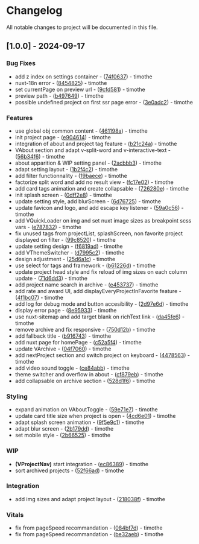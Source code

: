 # Changelog

All notable changes to project will be documented in this file.

## [1.0.0] - 2024-09-17

### Bug Fixes

- add z index on settings container - ([74f0637](https://gitlab.rezo-zero.com/theatredescelestins/theatredescelestins.com/-/commit/74f06374ecb53b6840f9b4201b3ba677e2e79f8c)) - timothe
- nuxt-18n error - ([8454825](https://gitlab.rezo-zero.com/theatredescelestins/theatredescelestins.com/-/commit/8454825921c3eb99b98f017ba38f136a050880a3)) - timothe
- set currentPage on preview url - ([9cfd581](https://gitlab.rezo-zero.com/theatredescelestins/theatredescelestins.com/-/commit/9cfd5811ef73ad7fdf32250d0265f0d7b5c122b7)) - timothe
- preview path - ([b497649](https://gitlab.rezo-zero.com/theatredescelestins/theatredescelestins.com/-/commit/b497649d4bd383e10f0361475bd2ac53b5c2aeda)) - timothe
- possible undefined project on first ssr page error - ([3e0adc2](https://gitlab.rezo-zero.com/theatredescelestins/theatredescelestins.com/-/commit/3e0adc21f3393d7afd8a792c71252e7b2d77b8d4)) - timothe

### Features

- use global obj common content - ([461198a](https://gitlab.rezo-zero.com/theatredescelestins/theatredescelestins.com/-/commit/461198aef04ab3268bf719c07d08fcb04271d29d)) - timothe
- init project page - ([e904614](https://gitlab.rezo-zero.com/theatredescelestins/theatredescelestins.com/-/commit/e904614c14c0ec967f434c7831fb48ba51fc8dec)) - timothe
- integration of about and project tag feature - ([b21c24a](https://gitlab.rezo-zero.com/theatredescelestins/theatredescelestins.com/-/commit/b21c24ad8a8bc67bc30936ed2ff6d54de27fcc0a)) - timothe
- VAbout section and adapt v-split-word and v-interactive-text - ([56b34f6](https://gitlab.rezo-zero.com/theatredescelestins/theatredescelestins.com/-/commit/56b34f6eabdd4918830a4338b11d5d01b4b01629)) - timothe
- about apparition & WIP setting panel - ([2acbbb3](https://gitlab.rezo-zero.com/theatredescelestins/theatredescelestins.com/-/commit/2acbbb3485ca2bc5a8d818f3767b8ded64e6ec3c)) - timothe
- adapt setting layout - ([1b2f4c2](https://gitlab.rezo-zero.com/theatredescelestins/theatredescelestins.com/-/commit/1b2f4c20d065a5596a421acabe47e43fb7d53389)) - timothe
- add filter functionnality - ([19baece](https://gitlab.rezo-zero.com/theatredescelestins/theatredescelestins.com/-/commit/19baecee2d95be4b4e2bfe70efed69e054faec86)) - timothe
- factorize split word and add no result view - ([fc17e02](https://gitlab.rezo-zero.com/theatredescelestins/theatredescelestins.com/-/commit/fc17e02d1d0d10e3b69f9137679ae5c34b35a982)) - timothe
- add card tags animation and create collapsable - ([726280e](https://gitlab.rezo-zero.com/theatredescelestins/theatredescelestins.com/-/commit/726280ebcd268ba68dc9a58a675a3ebc36864220)) - timothe
- init splash screen - ([0dff2e8](https://gitlab.rezo-zero.com/theatredescelestins/theatredescelestins.com/-/commit/0dff2e895e999c530af69ea73600fb5e7d78de5a)) - timothe
- update setting style, add blurScreen - ([6d76725](https://gitlab.rezo-zero.com/theatredescelestins/theatredescelestins.com/-/commit/6d767255d2772b8d5b9cecf1073338ee7dd99b20)) - timothe
- update favicon and logo, and add escape key listener - ([59a0c56](https://gitlab.rezo-zero.com/theatredescelestins/theatredescelestins.com/-/commit/59a0c56b40d5db4ed6b9c62f85206345668c2bc1)) - timothe
- add VQuickLoader on img and set nuxt image sizes as breakpoint scss vars - ([e787832](https://gitlab.rezo-zero.com/theatredescelestins/theatredescelestins.com/-/commit/e787832e1b3f65ea93bfb6d9d6247252806cc4af)) - timothe
- fix unused tags from projectList, splashScreen, non favorite project displayed on filter - ([99c8520](https://gitlab.rezo-zero.com/theatredescelestins/theatredescelestins.com/-/commit/99c8520d030b84d861b1d08b591300ddc5192c11)) - timothe
- update setting design - ([f6819ad](https://gitlab.rezo-zero.com/theatredescelestins/theatredescelestins.com/-/commit/f6819ad14a9912ef1260096f8f4300fb091b0e9d)) - timothe
- add VThemeSwitcher - ([d7995c2](https://gitlab.rezo-zero.com/theatredescelestins/theatredescelestins.com/-/commit/d7995c2b5c8fd1f517d2eaa25e5ff75c7e4584ab)) - timothe
- design adjustment - ([25d6a1c](https://gitlab.rezo-zero.com/theatredescelestins/theatredescelestins.com/-/commit/25d6a1c4dc5e106907713e45224198989560aad2)) - timothe
- use select for tags and framework - ([b61226d](https://gitlab.rezo-zero.com/theatredescelestins/theatredescelestins.com/-/commit/b61226d8285dd8dd8a0b568b2d8bfbd2af113a8f)) - timothe
- update project head style and fix reload of img sizes on each column update - ([71d6dd3](https://gitlab.rezo-zero.com/theatredescelestins/theatredescelestins.com/-/commit/71d6dd35c8684406984ca4ecbf9ec41dd71b618d)) - timothe
- add project name search in archive - ([e453737](https://gitlab.rezo-zero.com/theatredescelestins/theatredescelestins.com/-/commit/e4537377530a62ce3c9b67a49f753b2f64090b05)) - timothe
- add rate and award UI, add displayEveryProjectInFavorite feature - ([4f1bc07](https://gitlab.rezo-zero.com/theatredescelestins/theatredescelestins.com/-/commit/4f1bc07304185acb26ab4fd74d0ea43b44f84a2d)) - timothe
- add log for debug mode and button accesibility - ([2d97e6d](https://gitlab.rezo-zero.com/theatredescelestins/theatredescelestins.com/-/commit/2d97e6d7a25f2815cf682e4408b62292cf16aa8b)) - timothe
- display error page - ([8e95933](https://gitlab.rezo-zero.com/theatredescelestins/theatredescelestins.com/-/commit/8e959334827a4943114fd682ce90cb5fe129fd33)) - timothe
- use nuxt-sitemap and add target blank on richText link - ([da45fe6](https://gitlab.rezo-zero.com/theatredescelestins/theatredescelestins.com/-/commit/da45fe637a9490d13000bf63b197030410a31639)) - timothe
- remove archive and fix responsive - ([750d12b](https://gitlab.rezo-zero.com/theatredescelestins/theatredescelestins.com/-/commit/750d12b5972b281bf19b5fe8bd6c16f6547e30cf)) - timothe
- add fallback title - ([b916743](https://gitlab.rezo-zero.com/theatredescelestins/theatredescelestins.com/-/commit/b916743a3655116e30852b11c0614052829da60f)) - timothe
- add nuxt page for homePage - ([c52a5f4](https://gitlab.rezo-zero.com/theatredescelestins/theatredescelestins.com/-/commit/c52a5f413cdb37ceb616a575518e2597a32b2656)) - timothe
- update VArchive - ([04f7060](https://gitlab.rezo-zero.com/theatredescelestins/theatredescelestins.com/-/commit/04f706029b0aef063f13c8fa442e77cb5ad20fc5)) - timothe
- add nextProject section and switch project on keyboard - ([4478563](https://gitlab.rezo-zero.com/theatredescelestins/theatredescelestins.com/-/commit/44785632a88abe480f2fefbee57e0a6e58e04a6e)) - timothe
- add video sound toggle - ([ce84abb](https://gitlab.rezo-zero.com/theatredescelestins/theatredescelestins.com/-/commit/ce84abb882275519f7a09faae124fed0a6169240)) - timothe
- theme switcher and overflow in about - ([cf879eb](https://gitlab.rezo-zero.com/theatredescelestins/theatredescelestins.com/-/commit/cf879eb12604ba972e1f040624d52c6deb5914e7)) - timothe
- add collapsable on archive section - ([528d1f6](https://gitlab.rezo-zero.com/theatredescelestins/theatredescelestins.com/-/commit/528d1f61a7e29f53956daf7bd22795f98e890c72)) - timothe

### Styling

- expand animation on VAboutToggle - ([59e71e7](https://gitlab.rezo-zero.com/theatredescelestins/theatredescelestins.com/-/commit/59e71e7f84e77b14712731e1045420a5beec0e46)) - timothe
- update card title size when project is open - ([4cd6e01](https://gitlab.rezo-zero.com/theatredescelestins/theatredescelestins.com/-/commit/4cd6e01391293e89974de1c9aed49701f38bc8bd)) - timothe
- adapt splash screen animation - ([9f5e9c1](https://gitlab.rezo-zero.com/theatredescelestins/theatredescelestins.com/-/commit/9f5e9c18b16b4f46d75daf4cda0cb4f4a2c7b097)) - timothe
- adapt blur screen - ([2b179dd](https://gitlab.rezo-zero.com/theatredescelestins/theatredescelestins.com/-/commit/2b179dd6adf4e096340b7cf4a4196816ef35340c)) - timothe
- set mobile style - ([2b66525](https://gitlab.rezo-zero.com/theatredescelestins/theatredescelestins.com/-/commit/2b66525109e48bf604fa1a05217c81dad11dff8e)) - timothe

### WIP

- **(VProjectNav)** start integration - ([ec86389](https://gitlab.rezo-zero.com/theatredescelestins/theatredescelestins.com/-/commit/ec86389e93eaca0103587663fa6b7a059830ebcd)) - timothe
- sort archived projects - ([52f66ad](https://gitlab.rezo-zero.com/theatredescelestins/theatredescelestins.com/-/commit/52f66ad6fb3b1b3dd92b9e6bae11e4bc70f619ae)) - timothe

### Integration

- add img sizes and adapt project layout - ([218038f](https://gitlab.rezo-zero.com/theatredescelestins/theatredescelestins.com/-/commit/218038f2d155d42da68d5abecbdaf52681630871)) - timothe

### Vitals

- fix from pageSpeed recommandation - ([084bf7d](https://gitlab.rezo-zero.com/theatredescelestins/theatredescelestins.com/-/commit/084bf7d3bf1c4b2a72872594f668c8d1f140bbf3)) - timothe
- fix from pageSpeed recommandation - ([be32aeb](https://gitlab.rezo-zero.com/theatredescelestins/theatredescelestins.com/-/commit/be32aeb337ec1c621dba5681cd82b3353c7825e2)) - timothe

<!-- generated by git-cliff -->

